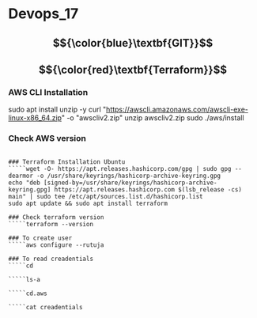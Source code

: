 # Devops_17

## $${\color{blue}\textbf{GIT}}$$


## $${\color{red}\textbf{Terraform}}$$

### AWS CLI Installation
sudo apt install unzip -y
curl "https://awscli.amazonaws.com/awscli-exe-linux-x86_64.zip" -o "awscliv2.zip"
unzip awscliv2.zip
sudo ./aws/install

### Check AWS version
`````aws --version

### Terraform Installation Ubuntu
`````wget -O- https://apt.releases.hashicorp.com/gpg | sudo gpg --dearmor -o /usr/share/keyrings/hashicorp-archive-keyring.gpg
echo "deb [signed-by=/usr/share/keyrings/hashicorp-archive-keyring.gpg] https://apt.releases.hashicorp.com $(lsb_release -cs) main" | sudo tee /etc/apt/sources.list.d/hashicorp.list
sudo apt update && sudo apt install terraform

### Check terraform version
`````terraform --version

### To create user
`````aws configure --rutuja

### To read creadentials
`````cd

`````ls-a

`````cd.aws

`````cat creadentials













